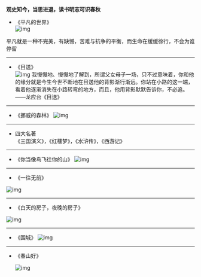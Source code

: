 **观史知今，当思进退，读书明志可识春秋**

- 《平凡的世界》  
![img](https://pic1.zhimg.com/v2-bf7adea903bbf6bca7d127b8b33cf0e4_qhd.jpg)  

平凡就是一种不完美，有缺憾，苦难与抗争的平衡，而生命在缓缓徐行，不会为谁停留
***
- 《目送》  
![img](https://p1.ssl.qhimg.com/t0144141d3f51aaf17d.jpg)
我慢慢地、慢慢地了解到，所谓父女母子一场，只不过意味着，你和他的缘分就是今生今世不断地在目送他的背影渐行渐远。你站在小路的这一端，看着他逐渐消失在小路转弯的地方，而且，他用背影默默告诉你，不必追。
——龙应台《目送》
***
- 《挪威的森林》
![img](https://pic1.zhimg.com/50/v2-94e8c50658700f05ece76698c6603332_720w.jpg?source=54b3c3a5)
***
- 四大名著  
《三国演义》，《红楼梦》，《水浒传》，《西游记》
***
- 《你当像鸟飞往你的山》
![img](https://pic.baike.soso.com/ugc/baikepic2/0/20220409144813-363613067_png_800_800_916585.jpg/800)
***
- 《一往无前》

![img](https://img.alicdn.com/imgextra/i1/1049653664/O1CN017a0y1h1cw9nkIvdAI_!!1049653664-0-lubanu-s.jpg_430x430q90.jpg)
***
- 《白天的房子，夜晚的房子》

![img](https://ts1.cn.mm.bing.net/th/id/R-C.d5e7442235c7c66ea49b2922d46bc61f?rik=f%2f3YUnnEkPmY4Q&riu=http%3a%2f%2fwww.txtepub.com%2fwp-content%2fuploads%2f2019%2f11%2f25189827-1_w_7.jpg&ehk=nUWlpPPXOAbqYt2d9VSX7J649urNZ00ck0ifxspjiPc%3d&risl=&pid=ImgRaw&r=0)
***
- 《围城》
![img](https://ts1.cn.mm.bing.net/th/id/R-C.9cadfdc8bd8467bb4b42f0de13c78ba9?rik=cwhteFM%2fgLOlfg&riu=http%3a%2f%2fcdn.leftfm.com%2fwp-content%2fuploads%2f2014%2f11%2fc4ca4238a0b923820dcc509a6f75849b1.jpg&ehk=CCaz%2fIC%2bArPy661g4ujh1aoMuiZWnShCd4jk4YDHtJ8%3d&risl=&pid=ImgRaw&r=0)
***
- 《春山好》  

    ![img](https://ts1.cn.mm.bing.net/th/id/R-C.9a90ec57c8584aa6d7a7945d049c925c?rik=RCTLRLOoj%2flXsA&riu=http%3a%2f%2fwww.xiangshi123.com%2fuploads%2f2020%2f0921%2f20200921091219921077.jpg&ehk=PBMgtPhTybdVVnX2G7bEJgwFtZZSy36BBGZoih1582Q%3d&risl=&pid=ImgRaw&r=0)